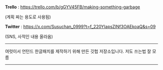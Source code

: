 <b>Trello</b> : https://trello.com/b/gGYV45FB/making-something-garbage

(계획 짜는 용도로 사용됨)

<b>Twitter</b> : https://x.com/Susuchan_0999?t=f_220YIapsZlNf3OAEkoaQ&s=09

(SNS, 사적인 내용 올라옴)

--------

여럿이서 언턴드 한글패치를 제작하기 위해 만든 깃헙 저장소입니다.
저도 쓰는법 잘 모름

--------

<!---
Susuchan0999/Susuchan0999 is a ✨ special ✨ repository because its `README.md` (this file) appears on your GitHub profile.
You can click the Preview link to take a look at your changes.
--->

